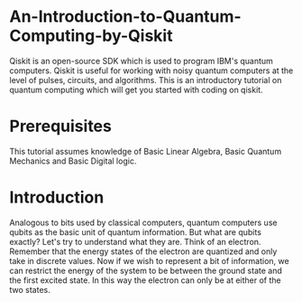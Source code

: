 # An-Introduction-to-Quantum-Computing-by-Qiskit
Qiskit is an open-source SDK which is used to program IBM's quantum computers. Qiskit is useful for working with noisy quantum computers at the level of pulses, circuits, and algorithms. This is an introductory tutorial on quantum computing which will get you started with coding on qiskit.


# Prerequisites
This tutorial assumes knowledge of Basic Linear Algebra, Basic Quantum Mechanics and Basic Digital logic.

# Introduction
Analogous to bits used by classical computers, quantum computers use qubits as the basic unit of quantum information. But what are qubits exactly? Let's try to understand what they are. Think of an electron. Remember that the energy states of the electron are quantized and only take in discrete values. Now if we wish to represent a bit of information, we can restrict the energy of the system to be between the ground state and the first excited state. In this way the electron can only be at either of the two states.

